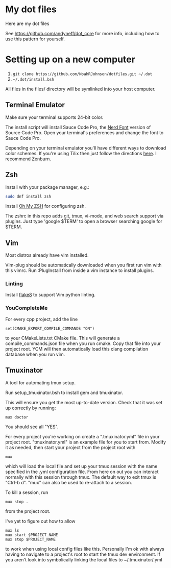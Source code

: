 # My dot files

Here are my dot files

See https://github.com/andyneff/dot_core for more info, including how to use this pattern for yourself.

# Setting up on a new computer

1. `git clone https://github.com/NoahRJohnson/dotfiles.git ~/.dot`
2. `~/.dot/install.bsh`

All files in the files/ directory will be symlinked into your host computer.

## Terminal Emulator

Make sure your terminal supports 24-bit color.

The install script will install Sauce Code Pro, the [Nerd Font](https://github.com/ryanoasis/nerd-fonts) version of Source Code Pro. Open your terminal's preferences and change the font to Sauce Code Pro.

Depending on your terminal emulator you'll have different ways to download color schemes. If you're using Tilix then just follow the directions [here](https://github.com/storm119/Tilix-Themes/blob/master/Themes.md). I recommend Zenburn.

## Zsh
Install with your package manager, e.g.:
```bash
sudo dnf install zsh
```

Install [Oh My ZSH](https://github.com/robbyrussell/oh-my-zsh) for configuring zsh.

The zshrc in this repo adds git, tmux, vi-mode, and web search support via plugins. Just type 'google $TERM' to open a browser searching google for $TERM.

## Vim
Most distros already have vim installed.

Vim-plug should be automatically downloaded when you first run vim with this vimrc. Run :PlugInstall from inside a vim instance to install plugins.

### Linting
Install [flake8](https://pypi.org/project/flake8/) to support Vim python linting.

### YouCompleteMe
For every cpp project, add the line
```
set(CMAKE_EXPORT_COMPILE_COMMANDS "ON")
```
to your CMakeLists.txt CMake file. This will generate a compile_commands.json file when you run cmake. Copy that file into your project root. YCM will then automatically load this clang compilation database when you run vim.

## Tmuxinator
A tool for automating tmux setup.

Run setup_tmuxinator.bsh to install gem and tmuxinator.

This will ensure you get the most up-to-date version. Check that it was set up correctly by running:
```
mux doctor
```
You should see all "YES".

For every project you're working on create a ".tmuxinator.yml" file in your project root. "tmuxinator.yml" is an example file for you to start from. Modify it as needed, then start your project from the project root with
```bash
mux
```

which will load the local file and set up your tmux session with the name specified in the .yml configuration file. From here on out you can interact normally with this session through tmux. The default way to exit tmux is "Ctrl-b d". "mux" can also be used to re-attach to a session.

To kill a session, run
```
mux stop .
```
from the project root.


I've yet to figure out how to allow
```
mux ls
mux start $PROJECT_NAME
mux stop $PROJECT_NAME
```
to work when using local config files like this. Personally I'm ok with always having to navigate to a project's root to start the tmux dev environment. If you aren't look into symbolically linking the local files to ~/.tmuxinator/<projectname>.yml

